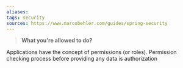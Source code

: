 ```yaml
---
aliases: 
tags: security
sources: https://www.marcobehler.com/guides/spring-security
---
```

> **What you're allowed to do?**

Applications have the concept of permissions (or roles). 
Permission checking process before providing any data is authorization